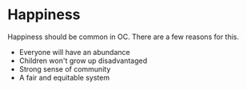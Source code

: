 ---
---

# Happiness

Happiness should be common in OC. There are a few reasons for this.

* Everyone will have an abundance
* Children won't grow up disadvantaged
* Strong sense of community
* A fair and equitable system
